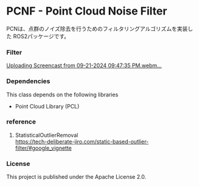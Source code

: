 # PCNF - Point Cloud Noise Filter
PCNは、点群のノイズ除去を行うためのフィルタリングアルゴリズムを実装した
ROS2パッケージです。

### Filter
[Uploading Screencast from 09-21-2024 09:47:35 PM.webm…]()

### Dependencies
This class depends on the following libraries
- Point Cloud Library (PCL)

### reference
1. StatisticalOutlierRemoval  
https://tech-deliberate-jiro.com/static-based-outlier-filter/#google_vignette

### License
This project is published under the Apache License 2.0.


